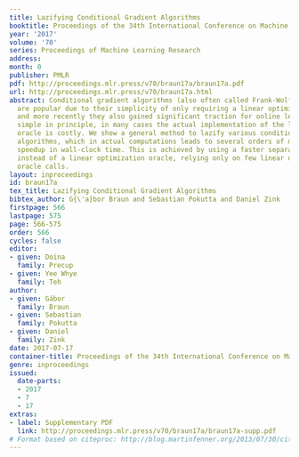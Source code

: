 ```yaml
---
title: Lazifying Conditional Gradient Algorithms
booktitle: Proceedings of the 34th International Conference on Machine Learning
year: '2017'
volume: '70'
series: Proceedings of Machine Learning Research
address: 
month: 0
publisher: PMLR
pdf: http://proceedings.mlr.press/v70/braun17a/braun17a.pdf
url: http://proceedings.mlr.press/v70/braun17a.html
abstract: Conditional gradient algorithms (also often called Frank-Wolfe algorithms)
  are popular due to their simplicity of only requiring a linear optimization oracle
  and more recently they also gained significant traction for online learning. While
  simple in principle, in many cases the actual implementation of the linear optimization
  oracle is costly. We show a general method to lazify various conditional gradient
  algorithms, which in actual computations leads to several orders of magnitude of
  speedup in wall-clock time. This is achieved by using a faster separation oracle
  instead of a linear optimization oracle, relying only on few linear optimization
  oracle calls.
layout: inproceedings
id: braun17a
tex_title: Lazifying Conditional Gradient Algorithms
bibtex_author: G{\'a}bor Braun and Sebastian Pokutta and Daniel Zink
firstpage: 566
lastpage: 575
page: 566-575
order: 566
cycles: false
editor:
- given: Doina
  family: Precup
- given: Yee Whye
  family: Teh
author:
- given: Gábor
  family: Braun
- given: Sebastian
  family: Pokutta
- given: Daniel
  family: Zink
date: 2017-07-17
container-title: Proceedings of the 34th International Conference on Machine Learning
genre: inproceedings
issued:
  date-parts:
  - 2017
  - 7
  - 17
extras:
- label: Supplementary PDF
  link: http://proceedings.mlr.press/v70/braun17a/braun17a-supp.pdf
# Format based on citeproc: http://blog.martinfenner.org/2013/07/30/citeproc-yaml-for-bibliographies/
---
```

